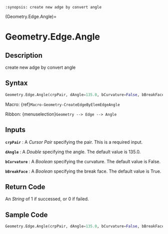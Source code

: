 ```{module} Geometry.Edge.Angle()
:synopsis: create new adge by convert angle
```

(Geometry.Edge.Angle)=

# Geometry.Edge.Angle

## Description

create new adge by convert angle

## Syntax

```python
Geometry.Edge.Angle(crpPair, dAngle=135.0, bCurvature=False, bBreakFace=True)
```

Macro: {ref}`Macro-Geometry-CreateEdgeByElemEdgeAngle`

Ribbon: {menuselection}`Geometry --> Edge --> Angle`

## Inputs

**`crpPair`**
: A _Cursor Pair_ specifying the pair. This is a required input.

**`dAngle`**
: A _Double_ specifying the angle. The default value is 135.0.

**`bCurvature`**
: A _Boolean_ specifying the curvature. The default value is False.

**`bBreakFace`**
: A _Boolean_ specifying the break face. The default value is True.

## Return Code

An _String_ of 1 if successed, or 0 if failed.

## Sample Code

```python
Geometry.Edge.Angle(crpPair, dAngle=135.0, bCurvature=False, bBreakFace=True)
```
